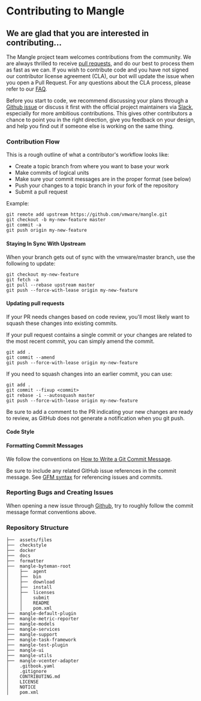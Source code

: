 # Contributing to Mangle

## We are glad that you are interested in contributing...

The Mangle project team welcomes contributions from the community. We are always thrilled to receive [pull requests](https://help.github.com/articles/creating-a-pull-request), and do our best to process them as fast as we can. If you wish to contribute code and you have not signed our contributor license agreement \(CLA\), our bot will update the issue when you open a Pull Request. For any questions about the CLA process, please refer to our [FAQ](https://cla.vmware.com/faq).

Before you start to code, we recommend discussing your plans through a [Github issue](https://github.com/vmware/mangle/issues) or discuss it first with the official project maintainers via [Slack](https://join.slack.com/t/vmwmangle/shared_invite/enQtOTE0OTAwOTkwNDY0LWNmMTA2ZGY2ODdkNTQ2MzZkNTE2NTcyY2NiOTQ1NjAzZGQ4NjM3OGE3ODMxN2UyZWIxMDAzNmZkZDNmZmNhMGQ), especially for more ambitious contributions. This gives other contributors a chance to point you in the right direction, give you feedback on your design, and help you find out if someone else is working on the same thing.

### Contribution Flow

This is a rough outline of what a contributor's workflow looks like:

* Create a topic branch from where you want to base your work
* Make commits of logical units
* Make sure your commit messages are in the proper format \(see below\)
* Push your changes to a topic branch in your fork of the repository
* Submit a pull request

Example:

```text
git remote add upstream https://github.com/vmware/mangle.git
git checkout -b my-new-feature master
git commit -a
git push origin my-new-feature
```

#### Staying In Sync With Upstream

When your branch gets out of sync with the vmware/master branch, use the following to update:

```text
git checkout my-new-feature
git fetch -a
git pull --rebase upstream master
git push --force-with-lease origin my-new-feature
```

#### Updating pull requests

If your PR needs changes based on code review, you'll most likely want to squash these changes into existing commits.

If your pull request contains a single commit or your changes are related to the most recent commit, you can simply amend the commit.

```text
git add .
git commit --amend
git push --force-with-lease origin my-new-feature
```

If you need to squash changes into an earlier commit, you can use:

```text
git add .
git commit --fixup <commit>
git rebase -i --autosquash master
git push --force-with-lease origin my-new-feature
```

Be sure to add a comment to the PR indicating your new changes are ready to review, as GitHub does not generate a notification when you git push.

#### Code Style

#### Formatting Commit Messages

We follow the conventions on [How to Write a Git Commit Message](http://chris.beams.io/posts/git-commit/).

Be sure to include any related GitHub issue references in the commit message. See [GFM syntax](https://guides.github.com/features/mastering-markdown/#GitHub-flavored-markdown) for referencing issues and commits.

### Reporting Bugs and Creating Issues

When opening a new issue through [Github](https://github.com/vmware/mangle/issues), try to roughly follow the commit message format conventions above.

### Repository Structure

```text
├──  assets/files
├──  checkstyle
├──  docker
├──  docs
├──  formatter
├──  mangle-byteman-root
│    ├──  agent
│    ├──  bin
│    ├──  download
│    ├──  install
│    ├──  licenses
│    │    submit
│    │    README
│    │    pom.xml 
├──  mangle-default-plugin
├──  mangle-metric-reporter
├──  mangle-models
├──  mangle-services
├──  mangle-support
├──  mangle-task-framework
├──  mangle-test-plugin
├──  mangle-ui
├──  mangle-utils
├──  mangle-vcenter-adapter
│    .gitbook.yaml
│    .gitignore
│    CONTRIBUTING.md
│    LICENSE
│    NOTICE
│    pom.xml
```

